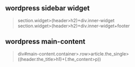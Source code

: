 ## wordpress sidebar widget

> section.widget>(header>h2)+div.inner-widget    
> section.widget>(header>h2)+div.inner-widget+footer

## wordpress main-content

> div#main-content.container>.row>article.the_single>((header.the_title>h1)+(.the_content>p))   
